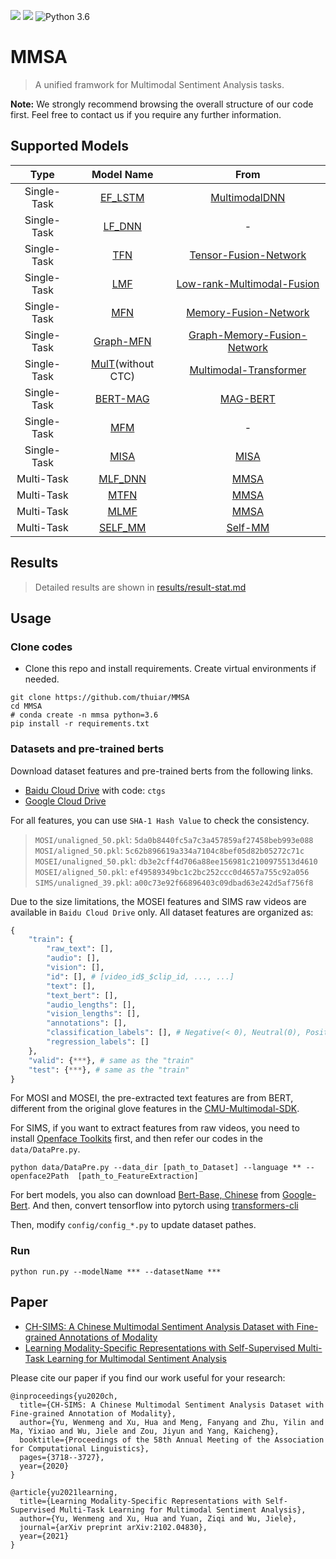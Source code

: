 [![](https://badgen.net/badge/license/MIT/blue)](#License) [![](https://badgen.net/badge/contact/THUIAR/purple)](https://thuiar.github.io/) ![Python 3.6](https://img.shields.io/badge/python-3.6-green.svg)

# MMSA

> A unified framwork for Multimodal Sentiment Analysis tasks.

**Note:** We strongly recommend browsing the overall structure of our code first. Feel free to contact us if you require any further information.

## Supported Models

|    Type     |                   Model Name                   |                                          From                                          |
| :---------: | :--------------------------------------------: | :------------------------------------------------------------------------------------: |
| Single-Task |    [EF_LSTM](models/singleTask/EF_LSTM.py)     |               [MultimodalDNN](https://github.com/rhoposit/MultimodalDNN)               |
| Single-Task |     [LF_DNN](models/singleTask/LF_DNN.py)      |                                           -                                            |
| Single-Task |        [TFN](models/singleTask/TFN.py)         |        [Tensor-Fusion-Network](https://github.com/A2Zadeh/TensorFusionNetwork)         |
| Single-Task |        [LMF](models/singleTask/LMF.py)         | [Low-rank-Multimodal-Fusion](https://github.com/Justin1904/Low-rank-Multimodal-Fusion) |
| Single-Task |        [MFN](models/singleTask/MFN.py)         |               [Memory-Fusion-Network](https://github.com/pliang279/MFN)                |
| Single-Task |  [Graph-MFN](models/singleTask/Graph_MFN.py)   |            [Graph-Memory-Fusion-Network](https://github.com/pliang279/MFN)             |
| Single-Task | [MulT](models/singleTask/MulT.py)(without CTC) |      [Multimodal-Transformer](https://github.com/yaohungt/Multimodal-Transformer)      |
| Single-Task |   [BERT-MAG](models/singleTask/BERT_MAG.py)    |        [MAG-BERT](https://github.com/WasifurRahman/BERT_multimodal_transformer)        |
| Single-Task |        [MFM](models/singleTask/MFM.py)         |                                           -                                            |
| Single-Task |       [MISA](models/singleTask/MISA.py)        |                      [MISA](https://github.com/declare-lab/MISA)                       |
| Multi-Task  |     [MLF_DNN](models/multiTask/MLF_DNN.py)     |                         [MMSA](https://github.com/thuiar/MMSA)                         |
| Multi-Task  |        [MTFN](models/multiTask/MTFN.py)        |                         [MMSA](https://github.com/thuiar/MMSA)                         |
| Multi-Task  |        [MLMF](models/multiTask/MLMF.py)        |                         [MMSA](https://github.com/thuiar/MMSA)                         |
| Multi-Task  |     [SELF_MM](models/multiTask/SELF_MM.py)     |                      [Self-MM](https://github.com/thuiar/Self-MM)                      |

## Results

> Detailed results are shown in [results/result-stat.md](results/result-stat.md)

## Usage

### Clone codes

- Clone this repo and install requirements. Create virtual environments if needed.

```
git clone https://github.com/thuiar/MMSA
cd MMSA
# conda create -n mmsa python=3.6
pip install -r requirements.txt
```

### Datasets and pre-trained berts

Download dataset features and pre-trained berts from the following links.

- [Baidu Cloud Drive](https://pan.baidu.com/s/1oksuDEkkd3vGg2oBMBxiVw) with code: `ctgs`
- [Google Cloud Drive](https://drive.google.com/drive/folders/1E5kojBirtd5VbfHsFp6FYWkQunk73Nsv?usp=sharing)

For all features, you can use `SHA-1 Hash Value` to check the consistency.

> `MOSI/unaligned_50.pkl`: `5da0b8440fc5a7c3a457859af27458beb993e088`  
> `MOSI/aligned_50.pkl`: `5c62b896619a334a7104c8bef05d82b05272c71c`  
> `MOSEI/unaligned_50.pkl`: `db3e2cff4d706a88ee156981c2100975513d4610`  
> `MOSEI/aligned_50.pkl`: `ef49589349bc1c2bc252ccc0d4657a755c92a056`  
> `SIMS/unaligned_39.pkl`: `a00c73e92f66896403c09dbad63e242d5af756f8`

Due to the size limitations, the MOSEI features and SIMS raw videos are available in `Baidu Cloud Drive` only. All dataset features are organized as:

```python
{
    "train": {
        "raw_text": [],
        "audio": [],
        "vision": [],
        "id": [], # [video_id$_$clip_id, ..., ...]
        "text": [],
        "text_bert": [],
        "audio_lengths": [],
        "vision_lengths": [],
        "annotations": [],
        "classification_labels": [], # Negative(< 0), Neutral(0), Positive(> 0)
        "regression_labels": []
    },
    "valid": {***}, # same as the "train"
    "test": {***}, # same as the "train"
}
```

For MOSI and MOSEI, the pre-extracted text features are from BERT, different from the original glove features in the [CMU-Multimodal-SDK](http://immortal.multicomp.cs.cmu.edu/raw_datasets/processed_data/).

For SIMS, if you want to extract features from raw videos, you need to install [Openface Toolkits](https://github.com/TadasBaltrusaitis/OpenFace/wiki) first, and then refer our codes in the `data/DataPre.py`.

```
python data/DataPre.py --data_dir [path_to_Dataset] --language ** --openface2Path  [path_to_FeatureExtraction]
```

For bert models, you also can download [Bert-Base, Chinese](https://storage.googleapis.com/bert_models/2018_11_03/chinese_L-12_H-768_A-12.zip) from [Google-Bert](https://github.com/google-research/bert). And then, convert tensorflow into pytorch using [transformers-cli](https://huggingface.co/transformers/converting_tensorflow_models.html)

Then, modify `config/config_*.py` to update dataset pathes.

### Run

```
python run.py --modelName *** --datasetName ***
```

## Paper

- [CH-SIMS: A Chinese Multimodal Sentiment Analysis Dataset with Fine-grained Annotations of Modality](https://www.aclweb.org/anthology/2020.acl-main.343/)
- [Learning Modality-Specific Representations with Self-Supervised Multi-Task Learning for Multimodal Sentiment Analysis](https://arxiv.org/abs/2102.04830)

Please cite our paper if you find our work useful for your research:

```
@inproceedings{yu2020ch,
  title={CH-SIMS: A Chinese Multimodal Sentiment Analysis Dataset with Fine-grained Annotation of Modality},
  author={Yu, Wenmeng and Xu, Hua and Meng, Fanyang and Zhu, Yilin and Ma, Yixiao and Wu, Jiele and Zou, Jiyun and Yang, Kaicheng},
  booktitle={Proceedings of the 58th Annual Meeting of the Association for Computational Linguistics},
  pages={3718--3727},
  year={2020}
}
```

```
@article{yu2021learning,
  title={Learning Modality-Specific Representations with Self-Supervised Multi-Task Learning for Multimodal Sentiment Analysis},
  author={Yu, Wenmeng and Xu, Hua and Yuan, Ziqi and Wu, Jiele},
  journal={arXiv preprint arXiv:2102.04830},
  year={2021}
}
```
